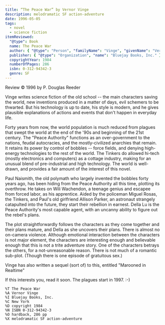 ```yaml
---
title: “The Peace War” by Vernor Vinge
description: melodramatic SF action-adventure
date: 1996-05-05
tags:
  - novel
  - science fiction
itemReviewed:
  "@type": Book
  name: The Peace War
  author: { "@type": "Person", "familyName": "Vinge", "givenName": "Vernor" }
  publisher: { "@type": "Organization", "name": "Bluejay Books, Inc." }
  copyrightYear: 1984
  numberOfPages: 286
  isbn: 0-312-94342-3
  genre: SF
---
```


Review ©️ 1996 by P. Douglas Reeder

Vinge writes science fiction of the old school -- the main characters saving the world, new inventions produced in a matter of days, evil schemers to be thwarted. But his technology is up to date, his style is modern, and he gives plausible explanations of actions and events that don't happen in everyday life.

Forty years from now, the world population is much reduced from plagues that swept the world at the end of the '90s and beginning of the 21st century. The "Peace Authority" functions as an over-government to the nations, feudal autocracies, and the mostly-civilized anarchies that remain. It retains its power by control of bobbles -- force fields, and denying high-energy technologies to the rest of the world. The Tinkers do allowed hi-tech (mostly electronics and computers) as a cottage industry, making for an unusual blend of pre-industrial and high technology. The world is well-drawn, and provides a fair amount of the interest of this novel.

Paul Naismith, the old polymath who largely invented the bobbles forty years ago, has been hiding from the Peace Authority all this time, plotting its overthrow. He takes on Wili Wachendon, a teenage genius and escapee from forced labor, as his apprentice. Aided by the policeman Miguel Rosas, the Tinkers, and Paul's old girlfriend Allison Parker, an astronaut strangely catapulted into the future, they start their rebellion in earnest. Della Lu is the Peace Authority's most capable agent, with an uncanny ability to figure out the rebel's plans.

The plot straightforwardly follows the characters as they come together and their plans mature, and Della as she uncovers their plans. There is almost no on-camera violence. Although emotional interaction between the characters is not major element, the characters are interesting enough and believable enough that this is not a trite adventure story. One of the characters betrays the others, for a not-unreasonable reason. There is not much of a romantic sub-plot. (Though there is one episode of gratuitous sex.)

Vinge has also written a sequel (sort of) to this, entitled "Marooned in Realtime"

If this interests you, read it soon. The plagues start in 1997. :-)

```
%T The Peace War
%A Vernor Vinge
%I Bluejay Books, Inc.
%C New York
%D copyright 1984
%N ISBN 0-312-94342-3
%O hardback, 286 pp
%X melodramatic SF action-adventure
```
